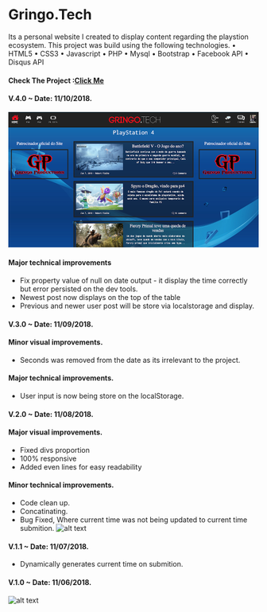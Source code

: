 # Gringo.Tech
Its a personal website I created to display content regarding the playstion ecosystem.
This project was build using the following technologies.
• HTML5
• CSS3
• Javascript
• PHP
• Mysql
• Bootstrap
• Facebook API 
• Disqus API

#### Check The Project :[Click Me](https://gringo.tech)

#### V.4.0 ~ Date: 11/10/2018.
![alt text](assets/images/github/v5.jpg)

#### Major technical improvements
- Fix property value of null on date output - it display the time correctly but error persisted on the dev tools.
- Newest post now displays on the top of the table
- Previous and newer user post will be store via localstorage and display.


#### V.3.0 ~ Date: 11/09/2018.
#### Minor visual improvements.
- Seconds was removed from the date as its irrelevant to the project.

#### Major technical improvements.
- User input is now being store on the localStorage.

#### V.2.0 ~ Date: 11/08/2018.
#### Major visual improvements.
- Fixed divs proportion
- 100% responsive
- Added even lines for easy readability

#### Minor technical improvements.
- Code clean up.
- Concatinating.
- Bug Fixed, Where current time was not being updated to current time submition.
![alt text](assets/images/v3.jpg)

#### V.1.1 ~ Date: 11/07/2018.
- Dynamically generates current time on submition.

#### V.1.0 ~ Date: 11/06/2018.


![alt text](assets/images/v1.jpg)





